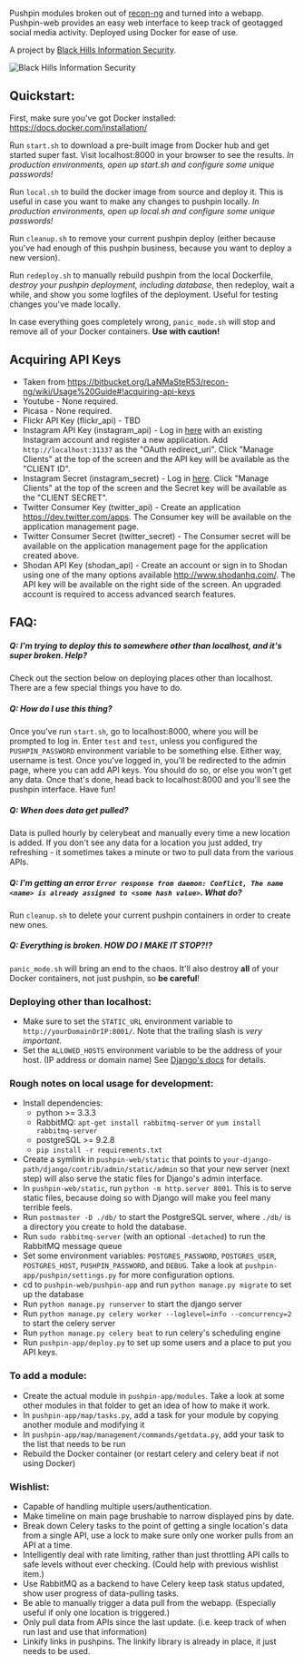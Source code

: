 Pushpin modules broken out of [recon-ng](https://bitbucket.org/LaNMaSteR53/recon-ng/) and turned into a webapp. Pushpin-web provides an easy web interface to keep track of geotagged social media activity. Deployed using Docker for ease of use.

A project by [Black Hills Information Security](http://blackhillsinfosec.com).

![Black Hills Information Security](http://static.wixstatic.com/media/75fce7_138b6d3a00cd4441a800ab0163ab5803.jpg_srb_p_287_287_75_22_0.50_1.20_0.00_jpg_srb "Black Hills Information Security")

## Quickstart:
First, make sure you've got Docker installed: https://docs.docker.com/installation/

Run `start.sh` to download a pre-built image from Docker hub and get started super fast. Visit localhost:8000 in your browser to see the results. *In production environments, open up start.sh and configure some unique passwords!*

Run `local.sh` to build the docker image from source and deploy it. This is useful in case you want to make any changes to pushpin locally. *In production environments, open up local.sh and configure some unique passwords!*

Run `cleanup.sh` to remove your current pushpin deploy (either because you've had enough of this pushpin business, because you want to deploy a new version).

Run `redeploy.sh` to manually rebuild pushpin from the local Dockerfile, *destroy your pushpin deployment, including database*, then redeploy, wait a while, and show you some logfiles of the deployment. Useful for testing changes you've made locally.

In case everything goes completely wrong, `panic_mode.sh` will stop and remove all of your Docker containers. **Use with caution!**

## Acquiring API Keys
* Taken from https://bitbucket.org/LaNMaSteR53/recon-ng/wiki/Usage%20Guide#!acquiring-api-keys
* Youtube - None required.
* Picasa - None required.
* Flickr API Key (flickr_api) - TBD
* Instagram API Key (instagram_api) - Log in [here](http://instagram.com/developer/clients/register/) with an existing Instagram account and register a new application. Add `http://localhost:31337` as the "OAuth redirect_uri". Click "Manage Clients" at the top of the screen and the API key will be available as the "CLIENT ID".
* Instagram Secret (instagram_secret) - Log in [here](http://instagram.com/developer/). Click "Manage Clients" at the top of the screen and the Secret key will be available as the "CLIENT SECRET".
* Twitter Consumer Key (twitter_api) - Create an application https://dev.twitter.com/apps. The Consumer key will be available on the application management page.
* Twitter Consumer Secret (twitter_secret) - The Consumer secret will be available on the application management page for the application created above.
* Shodan API Key (shodan_api) - Create an account or sign in to Shodan using one of the many options available http://www.shodanhq.com/. The API key will be available on the right side of the screen. An upgraded account is required to access advanced search features.

## FAQ:

##### Q: I'm trying to deploy this to somewhere other than localhost, and it's super broken. Help?
Check out the section below on deploying places other than localhost. There are a few special things you have to do.

##### Q: How do I use this thing?
Once you've run `start.sh`, go to localhost:8000, where you will be prompted to log in. Enter `test` and `test`, unless you configured the `PUSHPIN_PASSWORD` environment variable to be something else. Either way, username is test. Once you've logged in, you'll be redirected to the admin page, where you can add API keys. You should do so, or else you won't get any data. Once that's done, head back to localhost:8000 and you'll see the pushpin interface. Have fun!

##### Q: When does data get pulled?
Data is pulled hourly by celerybeat and manually every time a new location is added. If you don't see any data for a location you just added, try refreshing - it sometimes takes a minute or two to pull data from the various APIs.

##### Q: I'm getting an error `Error response from daemon: Conflict, The name <name> is already assigned to <some hash value>`. What do?
Run `cleanup.sh` to delete your current pushpin containers in order to create new ones.

##### Q: Everything is broken. HOW DO I MAKE IT STOP?!?
`panic_mode.sh` will bring an end to the chaos. It'll also destroy **all** of your Docker containers, not just pushpin, so **be careful**!


### Deploying other than localhost:

* Make sure to set the `STATIC_URL` environment variable to `http://yourDomainOrIP:8001/`. Note that the trailing slash is *very important*.
* Set the `ALLOWED_HOSTS` environment variable to be the address of your host. (IP address or domain name) See [Django's docs](https://docs.djangoproject.com/en/1.7/ref/settings/#allowed-hosts) for details.


### Rough notes on local usage for development:

* Install dependencies:
  * python >= 3.3.3
  * RabbitMQ: `apt-get install rabbitmq-server` or `yum install rabbitmq-server`
  * postgreSQL >= 9.2.8
  * `pip install -r requirements.txt`
* Create a symlink in `pushpin-web/static` that points to `your-django-path/django/contrib/admin/static/admin` so that your new server (next step) will also serve the static files for Django's admin interface.
* In `pushpin-web/static`, run `python -m http.server 8001`. This is to serve static files, because doing so with Django will make you feel many terrible feels.
* Run `postmaster -D ./db/` to start the PostgreSQL server, where `./db/` is a directory you create to hold the database.
* Run `sudo rabbitmq-server` (with an optional `-detached`) to run the RabbitMQ message queue
* Set some environment variables: `POSTGRES_PASSWORD`, `POSTGRES_USER`, `POSTGRES_HOST`, `PUSHPIN_PASSWORD`, and `DEBUG`. Take a look at `pushpin-app/pushpin/settings.py` for more configuration options.
* cd to `pushpin-web/pushpin-app` and run `python manage.py migrate` to set up the database
* Run `python manage.py runserver` to start the django server
* Run `python manage.py celery worker --loglevel=info --concurrency=2` to start the celery server
* Run `python manage.py celery beat` to run celery's scheduling engine
* Run `pushpin-app/deploy.py` to set up some users and a place to put you API keys.

### To add a module:
 * Create the actual module in `pushpin-app/modules`. Take a look at some other modules in that folder to get an idea of how to make it work.
 * In `pushpin-app/map/tasks.py`, add a task for your module by copying another module and modifying it
 * In `pushpin-app/map/management/commands/getdata.py`, add your task to the list that needs to be run
 * Rebuild the Docker container (or restart celery and celery beat if not using Docker)

### Wishlist:
* Capable of handling multiple users/authentication.
* Make timeline on main page brushable to narrow displayed pins by date.
* Break down Celery tasks to the point of getting a single location's data from a single API, use a lock to make sure only one worker pulls from an API at a time.
* Intelligently deal with rate limiting, rather than just throttling API calls to safe levels without ever checking. (Could help with previous wishlist item.)
* Use RabbitMQ as a backend to have Celery keep task status updated, show user progress of data-pulling tasks.
* Be able to manually trigger a data pull from the webapp. (Especially useful if only one location is triggered.)
* Only pull data from APIs since the last update. (i.e. keep track of when run last and use that information)
* Linkify links in pushpins. The linkify library is already in place, it just needs to be used.
